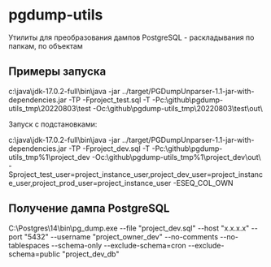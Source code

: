 # pgdump-utils

Утилиты для преобразования дампов PostgreSQL - раскладывания по папкам, по объектам

## Примеры запуска

c:\java\jdk-17.0.2-full\bin\java -jar ../target/PGDumpUnparser-1.1-jar-with-dependencies.jar -TP -Fproject_test.sql -T -Pc:\github\pgdump-utils\_tmp\20220803\test -Oc:\github\pgdump-utils\_tmp\20220803\test\out\

Запуск с подстановками:

c:\java\jdk-17.0.2-full\bin\java -jar ../target/PGDumpUnparser-1.1-jar-with-dependencies.jar -TP -Fproject_dev.sql -T -Pc:\github\pgdump-utils\_tmp\%1\project_dev -Oc:\github\pgdump-utils\_tmp\%1\project_dev\out\ -Sproject_test_user=project_instance_user,project_dev_user=project_instance_user,project_prod_user=project_instance_user -ESEQ_COL_OWN

## Получение дампа PostgreSQL

C:\Postgres\14\bin\pg_dump.exe --file "project_dev.sql" --host "x.x.x.x" --port "5432" --username "project_owner_dev" --no-comments --no-tablespaces --schema-only --exclude-schema=cron --exclude-schema=public "project_dev_db"
